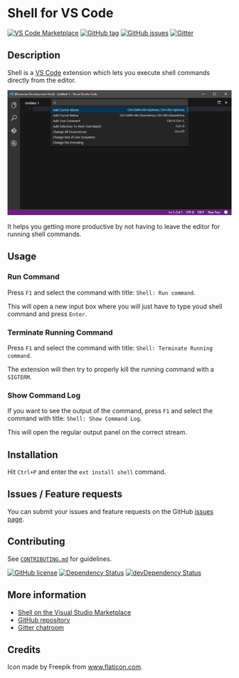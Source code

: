 # Shell for VS Code

[![VS Code Marketplace](https://img.shields.io/badge/vscode-bbenoist.shell-blue.svg)][marketplace] [![GitHub tag](https://img.shields.io/github/tag/bbenoist/vscode-shell.svg)][gh-repo] [![GitHub issues](https://img.shields.io/github/issues/bbenoist/vscode-shell.svg)][issues] [![Gitter](https://badges.gitter.im/bbenoist/vscode-shell.svg)][gitter]

## Description

Shell is a [VS Code][vscode] extension which lets you execute shell commands directly from the editor.

![Example](images/example.gif)

It helps you getting more productive by not having to leave the editor for running shell commands.

## Usage
### Run Command
Press `F1` and select the command with title: `Shell: Run command`.

This will open a new input box where you will just have to type youd shell command and press `Enter`.

### Terminate Running Command
Press `F1` and select the command with title: `Shell: Terminate Running command`.

The extension will then try to properly kill the running command with a `SIGTERM`.

### Show Command Log
If you want to see the output of the command, press `F1` and select the command with title: `Shell: Show Command Log`.

This will open the regular output panel on the correct stream.

## Installation
Hit `Ctrl+P` and enter the `ext install shell` command.

## Issues / Feature requests
You can submit your issues and feature requests on the GitHub [issues page][issues].

## Contributing

See [`CONTRIBUTING.md`][contributing-md] for guidelines.

[![GitHub license](https://img.shields.io/badge/license-MIT-blue.svg)][license] [![Dependency Status](https://david-dm.org/bbenoist/vscode-quicktips.svg)][npm-dependencies] [![devDependency Status](https://david-dm.org/bbenoist/vscode-quicktips/dev-status.svg)][npm-devdependencies]

## More information
* [Shell on the Visual Studio Marketplace][marketplace]
* [GitHub repository][gh-repo]
* [Gitter chatroom][gitter]

## Credits
Icon made by Freepik from www.flaticon.com.

[marketplace]: https://marketplace.visualstudio.com/items/bbenoist.Shell
[gh-repo]: https://github.com/bbenoist/vscode-shell
[issues]: https://github.com/bbenoist/vscode-shell/issues/
[gitter]: https://gitter.im/bbenoist/vscode-shell
[npm-dependencies]: https://david-dm.org/bbenoist/vscode-shell
[npm-devdependencies]: https://david-dm.org/bbenoist/vscode-shell#info=devDependencies
[contributing-md]: https://github.com/bbenoist/vscode-shell/tree/master/CONTRIBUTING.md
[license]: https://raw.githubusercontent.com/bbenoist/vscode-shell/master/LICENSE
[vscode]: https://code.visualstudio.com/
